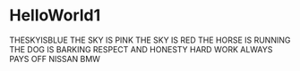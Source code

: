# HelloWorld1
THESKYISBLUE
THE SKY IS PINK
THE SKY IS RED
THE HORSE IS RUNNING
THE DOG IS BARKING
RESPECT AND HONESTY
HARD WORK ALWAYS PAYS OFF
NISSAN
BMW

